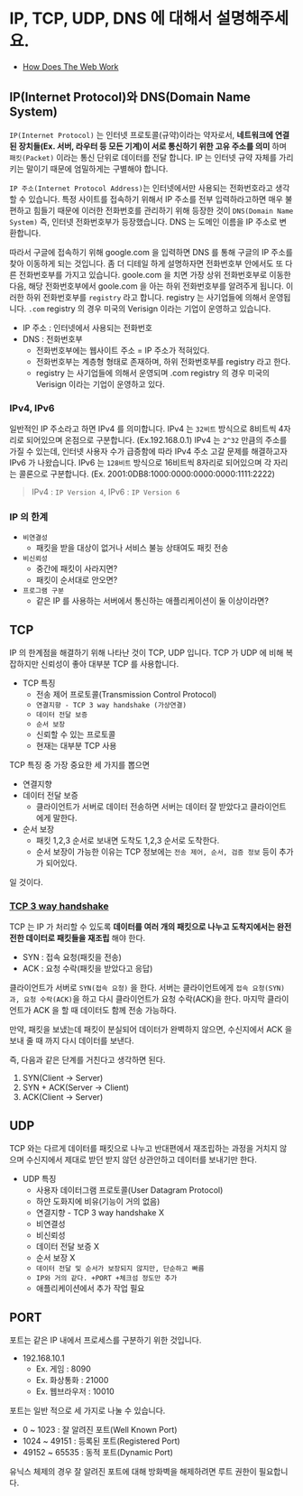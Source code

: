 # IP, TCP, UDP, DNS 에 대해서 설명해주세요.

- [How Does The Web Work](https://webdevtechblog.com/%EC%9B%B9%EC%9D%80-%EC%96%B4%EB%96%BB%EA%B2%8C-%EB%8F%99%EC%9E%91%ED%95%A0%EA%B9%8C-how-does-the-web-work-90c2286c9f4)

## IP(Internet Protocol)와 DNS(Domain Name System)

`IP(Internet Protocol)` 는 인터넷 프로토콜(규약)이라는 약자로서, __네트워크에 연결된 장치들(Ex. 서버, 라우터 등 모든 기계)이 서로 통신하기 위한 고유 주소를 의미__ 하며 `패킷(Packet)` 이라는 통신 단위로 데이터를 전달 합니다. IP 는 인터넷 규약 자체를 가리키는 말이기 때문에 엄밀하게는 구별해야 합니다.

`IP 주소(Internet Protocol Address)`는 인터넷에서만 사용되는 전화번호라고 생각할 수 있습니다. 특정 사이트를 접속하기 위해서 IP 주소를 전부 입력하라고하면 매우 불편하고 힘들기 때문에 이러한 전화번호를 관리하기 위해 등장한 것이 `DNS(Domain Name System)` 즉, 인터넷 전화번호부가 등장했습니다. DNS 는 도메인 이름을 IP 주소로 변환합니다.
 
따라서 구글에 접속하기 위해 google.com 을 입력하면 DNS 를 통해 구글의 IP 주소를 찾아 이동하게 되는 것입니다. 좀 더 디테일 하게 설명하자면 전화번호부 안에서도 또 다른 전화번호부를 가지고 있습니다. goole.com 을 치면 가장 상위 전화번호부로 이동한 다음, 해당 전화번호부에서 goole.com 을 아는 하위 전화번호부를 알려주게 됩니다. 이러한 하위 전화번호부를 `registry` 라고 합니다. registry 는 사기업들에 의해서 운영됩니다. `.com` registry 의 경우 미국의 Verisign 이라는 기업이 운영하고 있습니다.

- IP 주소 : 인터넷에서 사용되는 전화번호
- DNS : 전화번호부
  - 전화번호부에는 웹사이트 주소 = IP 주소가 적혀있다.
  - 전화번호부는 계층형 형태로 존재하며, 하위 전화번호부를 registry 라고 한다.
  - registry 는 사기업들에 의해서 운영되며 .com registry 의 경우 미국의 Verisign 이라는 기업이 운영하고 있다.

### IPv4, IPv6

일반적인 IP 주소라고 하면 IPv4 를 의미합니다. IPv4 는 `32비트` 방식으로 8비트씩 4자리로 되어있으며 온점으로 구분합니다. (Ex.192.168.0.1) IPv4 는 `2^32` 만큼의 주소를 가질 수 있는데, 인터넷 사용자 수가 급증함에 따라 IPv4 주소 고갈 문제를 해결하고자 IPv6 가 나왔습니다. IPv6 는 `128비트` 방식으로 16비트씩 8자리로 되어있으며 각 자리는 콜론으로 구분합니다. (Ex. 2001:0DB8:1000:0000:0000:0000:1111:2222)

> IPv4 : `IP Version 4`, IPv6 : `IP Version 6`

### IP 의 한계

- `비연결성`
  - 패킷을 받을 대상이 없거나 서비스 불능 상태여도 패킷 전송
- `비신뢰성`
  - 중간에 패킷이 사라지면?
  - 패킷이 순서대로 안오면?
- `프로그램 구분`
  - 같은 IP 를 사용하는 서버에서 통신하는 애플리케이션이 둘 이상이라면?

## TCP

IP 의 한계점을 해결하기 위해 나타난 것이 TCP, UDP 입니다. TCP 가 UDP 에 비해 복잡하지만 신뢰성이 좋아 대부분 TCP 를 사용합니다.

- TCP 특징
  - 전송 제어 프로토콜(Transmission Control Protocol)
  - `연결지향 - TCP 3 way handshake (가상연결)`
  - `데이터 전달 보증`
  - `순서 보장`
  - 신뢰할 수 있는 프로토콜
  - 현재는 대부분 TCP 사용

TCP 특징 중 가장 중요한 세 가지를 뽑으면

- 연결지향
- 데이터 전달 보증
  - 클라이언트가 서버로 데이터 전송하면 서버는 데이터 잘 받았다고 클라이언트에게 말한다.
- 순서 보장
  - 패킷 1,2,3 순서로 보내면 도착도 1,2,3 순서로 도착한다.
  - 순서 보장이 가능한 이유는 TCP 정보에는 `전송 제어, 순서, 검증 정보` 등이 추가가 되어있다.

일 것이다.

### [TCP 3 way handshake](https://github.com/BAEKJungHo/inflearn-http)

TCP 는 IP 가 처리할 수 있도록 __데이터를 여러 개의 패킷으로 나누고 도착지에서는 완전전한 데이터로 패킷들을 재조립__ 해야 한다.

- SYN : 접속 요청(패킷을 전송)
- ACK : 요청 수락(패킷을 받았다고 응답)

클라이언트가 서버로 `SYN(접속 요청)` 을 한다. 서버는 클라이언트에게 `접속 요청(SYN)과, 요청 수락(ACK)`을 하고 다시 클라이언트가 요청 수락(ACK)을 한다. 마지막 클라이언트가 ACK 을 할 때 데이터도 함께 전송 가능하다.

만약, 패킷을 보냈는데 패킷이 분실되어 데이터가 완벽하지 않으면, 수신지에서 ACK 을 보내 줄 때 까지 다시 데이터를 보낸다.

즉, 다음과 같은 단계를 거친다고 생각하면 된다.

1. SYN(Client -> Server)
2. SYN + ACK(Server -> Client)
3. ACK(Client -> Server)

## UDP

TCP 와는 다르게 데이터를 패킷으로 나누고 반대편에서 재조립하는 과정을 거치지 않으며 수신지에서 제대로 받던 받지 않던 상관안하고 데이터를 보내기만 한다.

- UDP 특징
  - 사용자 데이터그램 프로토콜(User Datagram Protocol)
  - 하얀 도화지에 비유(기능이 거의 없음)
  - 연결지향 - TCP 3 way handshake X
  - 비연결성
  - 비신뢰성
  - 데이터 전달 보증 X
  - 순서 보장 X
  - `데이터 전달 및 순서가 보장되지 않지만, 단순하고 빠름`
  - `IP와 거의 같다. +PORT +체크섬 정도만 추가`
  - 애플리케이션에서 추가 작업 필요

## PORT

포트는 같은 IP 내에서 프로세스를 구분하기 위한 것입니다.

- 192.168.10.1
  - Ex. 게임 : 8090
  - Ex. 화상통화 : 21000
  - Ex. 웹브라우저 : 10010

포트는 일반 적으로 세 가지로 나눌 수 있습니다.

- 0 ~ 1023 : 잘 알려진 포트(Well Known Port)
- 1024 ~ 49151 : 등록된 포트(Registered Port)
- 49152 ~ 65535 : 동적 포트(Dynamic Port)

유닉스 체제의 경우 잘 알려진 포트에 대해 방화벽을 해제하려면 루트 권한이 필요합니다.

